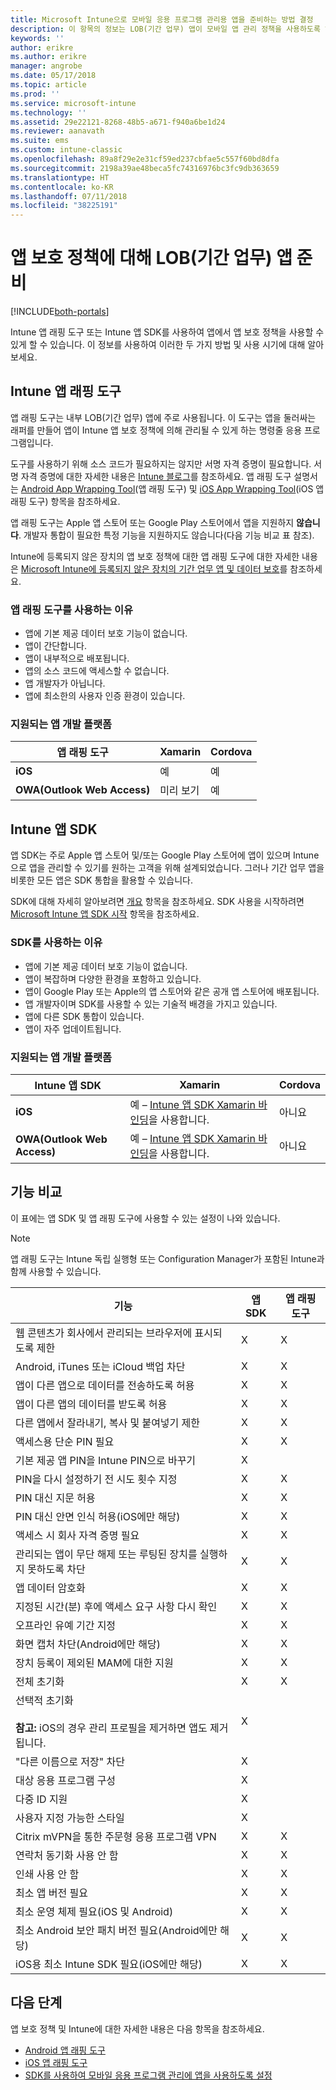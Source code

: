 ```yaml
---
title: Microsoft Intune으로 모바일 응용 프로그램 관리용 앱을 준비하는 방법 결정
description: 이 항목의 정보는 LOB(기간 업무) 앱이 모바일 앱 관리 정책을 사용하도록 하기 위해 앱 줄 바꿈 도구 및 앱 SDK를 사용해야 하는 경우를 결정하는 데 도움이 됩니다.
keywords: ''
author: erikre
ms.author: erikre
manager: angrobe
ms.date: 05/17/2018
ms.topic: article
ms.prod: ''
ms.service: microsoft-intune
ms.technology: ''
ms.assetid: 29e22121-8268-48b5-a671-f940a6be1d24
ms.reviewer: aanavath
ms.suite: ems
ms.custom: intune-classic
ms.openlocfilehash: 89a8f29e2e31cf59ed237cbfae5c557f60bd8dfa
ms.sourcegitcommit: 2198a39ae48beca5fc74316976bc3fc9db363659
ms.translationtype: HT
ms.contentlocale: ko-KR
ms.lasthandoff: 07/11/2018
ms.locfileid: "38225191"
---
```

# <a name="prepare-line-of-business-apps-for-app-protection-policies"></a>앱 보호 정책에 대해 LOB(기간 업무) 앱 준비

[!INCLUDE[both-portals](./includes/note-for-both-portals.md)]

Intune 앱 래핑 도구 또는 Intune 앱 SDK를 사용하여 앱에서 앱 보호 정책을 사용할 수 있게 할 수 있습니다. 이 정보를 사용하여 이러한 두 가지 방법 및 사용 시기에 대해 알아보세요.

## <a name="intune-app-wrapping-tool"></a>Intune 앱 래핑 도구
앱 래핑 도구는 내부 LOB(기간 업무) 앱에 주로 사용됩니다. 이 도구는 앱을 둘러싸는 래퍼를 만들어 앱이 Intune 앱 보호 정책에 의해 관리될 수 있게 하는 명령줄 응용 프로그램입니다.

도구를 사용하기 위해 소스 코드가 필요하지는 않지만 서명 자격 증명이 필요합니다. 서명 자격 증명에 대한 자세한 내용은 [Intune 블로그](https://blogs.technet.microsoft.com/enterprisemobility/2015/02/25/how-to-obtain-the-prerequisites-for-the-intune-app-wrapping-tool-for-ios/)를 참조하세요. 앱 래핑 도구 설명서는 [Android App Wrapping Tool](app-wrapper-prepare-android.md)(앱 래핑 도구) 및 [iOS App Wrapping Tool](app-wrapper-prepare-ios.md)(iOS 앱 래핑 도구) 항목을 참조하세요.

앱 래핑 도구는 Apple 앱 스토어 또는 Google Play 스토어에서 앱을 지원하지 **않습니다**. 개발자 통합이 필요한 특정 기능을 지원하지도 않습니다(다음 기능 비교 표 참조).

Intune에 등록되지 않은 장치의 앱 보호 정책에 대한 앱 래핑 도구에 대한 자세한 내용은 [Microsoft Intune에 등록되지 않은 장치의 기간 업무 앱 및 데이터 보호](/intune-classic/deploy-use/protect-line-of-business-apps-and-data-on-devices-not-enrolled-in-microsoft-intune)를 참조하세요.

### <a name="reasons-to-use-the-app-wrapping-tool"></a>앱 래핑 도구를 사용하는 이유
* 앱에 기본 제공 데이터 보호 기능이 없습니다.
* 앱이 간단합니다.
* 앱이 내부적으로 배포됩니다.
* 앱의 소스 코드에 액세스할 수 없습니다.
* 앱 개발자가 아닙니다.
* 앱에 최소한의 사용자 인증 환경이 있습니다.

### <a name="supported-app-development-platforms"></a>지원되는 앱 개발 플랫폼

|**앱 래핑 도구** | **Xamarin** |**Cordova** |
|------|----|----|
|**iOS** |예|예|
|**OWA(Outlook Web Access)**| 미리 보기 |예|

## <a name="intune-app-sdk"></a>Intune 앱 SDK
앱 SDK는 주로 Apple 앱 스토어 및/또는 Google Play 스토어에 앱이 있으며 Intune으로 앱을 관리할 수 있기를 원하는 고객을 위해 설계되었습니다. 그러나 기간 업무 앱을 비롯한 모든 앱은 SDK 통합을 활용할 수 있습니다.

SDK에 대해 자세히 알아보려면 [개요](app-sdk.md) 항목을 참조하세요. SDK 사용을 시작하려면 [Microsoft Intune 앱 SDK 시작](app-sdk-get-started.md) 항목을 참조하세요.

### <a name="reasons-to-use-the-sdk"></a>SDK를 사용하는 이유
* 앱에 기본 제공 데이터 보호 기능이 없습니다.
* 앱이 복잡하며 다양한 환경을 포함하고 있습니다.
* 앱이 Google Play 또는 Apple의 앱 스토어와 같은 공개 앱 스토어에 배포됩니다.
* 앱 개발자이며 SDK를 사용할 수 있는 기술적 배경을 가지고 있습니다.
* 앱에 다른 SDK 통합이 있습니다.
* 앱이 자주 업데이트됩니다.

### <a name="supported-app-development-platforms"></a>지원되는 앱 개발 플랫폼

|**Intune 앱 SDK** |**Xamarin** |**Cordova**
|------|----|----|
|**iOS**|예 – [Intune 앱 SDK Xamarin 바인딩](app-sdk-xamarin.md)을 사용합니다.|아니요|
|**OWA(Outlook Web Access)**| 예 – [Intune 앱 SDK Xamarin 바인딩](app-sdk-xamarin.md)을 사용합니다.|아니요|

## <a name="feature-comparison"></a>기능 비교
이 표에는 앱 SDK 및 앱 래핑 도구에 사용할 수 있는 설정이 나와 있습니다.

> [!NOTE]
> 앱 래핑 도구는 Intune 독립 실행형 또는 Configuration Manager가 포함된 Intune과 함께 사용할 수 있습니다.

|기능|앱 SDK|앱 래핑 도구|
|-----------|---------------------|-----------|
|웹 콘텐츠가 회사에서 관리되는 브라우저에 표시되도록 제한|X|X|
|Android, iTunes 또는 iCloud 백업 차단|X|X|
|앱이 다른 앱으로 데이터를 전송하도록 허용|X|X|
|앱이 다른 앱의 데이터를 받도록 허용|X|X|
|다른 앱에서 잘라내기, 복사 및 붙여넣기 제한|X|X|
|액세스용 단순 PIN 필요|X|X|
|기본 제공 앱 PIN을 Intune PIN으로 바꾸기|X||
|PIN을 다시 설정하기 전 시도 횟수 지정|X|X|
|PIN 대신 지문 허용|X|X|
|PIN 대신 안면 인식 허용(iOS에만 해당)|X|X|
|액세스 시 회사 자격 증명 필요|X|X|
|관리되는 앱이 무단 해제 또는 루팅된 장치를 실행하지 못하도록 차단|X|X|
|앱 데이터 암호화|X|X|
|지정된 시간(분) 후에 액세스 요구 사항 다시 확인|X|X|
|오프라인 유예 기간 지정|X|X|
|화면 캡처 차단(Android에만 해당)|X|X|
|장치 등록이 제외된 MAM에 대한 지원|X|X|
|전체 초기화|X|X|
|선택적 초기화 <br></br>**참고:** iOS의 경우 관리 프로필을 제거하면 앱도 제거됩니다.|X||
|"다른 이름으로 저장" 차단|X||
|대상 응용 프로그램 구성|X||
|다중 ID 지원|X||
|사용자 지정 가능한 스타일 |X|||
|Citrix mVPN을 통한 주문형 응용 프로그램 VPN|X|X| 
|연락처 동기화 사용 안 함|X|X|
|인쇄 사용 안 함|X|X|
|최소 앱 버전 필요|X|X|
|최소 운영 체제 필요(iOS 및 Android)|X|X|
|최소 Android 보안 패치 버전 필요(Android에만 해당)|X|X|
|iOS용 최소 Intune SDK 필요(iOS에만 해당)|X|X|

## <a name="next-steps"></a>다음 단계

앱 보호 정책 및 Intune에 대한 자세한 내용은 다음 항목을 참조하세요.

  - [Android 앱 래핑 도구](app-wrapper-prepare-android.md)</br>
  - [iOS 앱 래핑 도구](app-wrapper-prepare-ios.md)</br>
  - [SDK를 사용하여 모바일 응용 프로그램 관리에 앱을 사용하도록 설정](/intune-classic/deploy-use/use-the-sdk-to-enable-apps-for-mobile-application-management)
